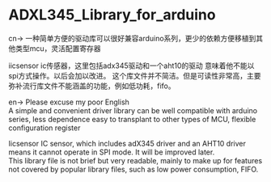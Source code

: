 # ADXL345_Library_for_arduino
cn->
一种简单方便的驱动库可以很好兼容arduino系列，更少的依赖方便移植到其他类型mcu，灵活配置寄存器

iicsensor ic传感器，这里包括adx345驱动和一个aht10的驱动 意味着他不能以spi方式操作。以后会加以改进。
这个库文件并不简洁。但是可读性非常高，主要弥补流行库文件不能涵盖的功能，例如低功耗，fifo。

en-> Please excuse my poor English  
A simple and convenient driver library can be well compatible with arduino series, less dependence easy to transplant to other types of MCU, flexible configuration register  
 
Iicsensor IC sensor, which includes adX345 driver and an AHT10 driver means it cannot operate in SPI mode.  It will be improved later.  
This library file is not brief but very readable, mainly to make up for features not covered by popular library files, such as low power consumption, FIFO.  